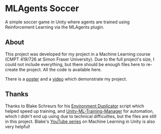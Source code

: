 # MLAgents Soccer
A simple soccer game in Unity where agents are trained using Reinforcement Learning via the MLAgents plugin. 

## About
This project was developed for my project in a Machine Learning course (CMPT 419/726 at Simon Fraser University). Due to the full project's size, I could not include everything, but there should be enough files here to re-create the project. All the code is available here.  

There is a [poster](https://github.com/TrevRawr/mlagents-soccer/blob/master/poster.pdf) and a [video](https://www.youtube.com/watch?v=lk3YUKErUZc&feature=youtu.be) which demonstrate my project.

## Thanks
Thanks to Blake Schreurs for his [Environment Duplicator](https://github.com/dracolytch/ML-Simplest-Scenario/blob/master/Simple-Scenario-0-5/Common/EnvironmentDuplicator.cs) script which helped speed up training, and [Unity-ML-Training-Manager](https://github.com/dracolytch/Unity-ML-Training-Manager) for automation, which I didn't end up using due to technical difficulties, but the files are still in this project.
Blake's [YouTube series](https://www.youtube.com/playlist?list=PLZu8GD0ChvDz_lm8EuF7Xx_zzWx-IL8_u) on Machine Learning in Unity is also very helpful!

